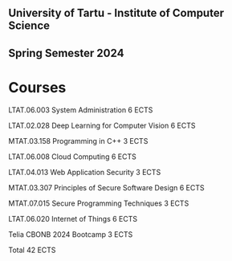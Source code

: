 ## University of Tartu - Institute of Computer Science
## Spring Semester 2024


# Courses

LTAT.06.003	System Administration	6 ECTS

LTAT.02.028	Deep Learning for Computer Vision	6 ECTS

MTAT.03.158	Programming in C++	3 ECTS

LTAT.06.008	Cloud Computing		6 ECTS

LTAT.04.013	Web Application Security	3 ECTS

MTAT.03.307	Principles of Secure Software Design	6 ECTS

MTAT.07.015	Secure Programming Techniques	3 ECTS

LTAT.06.020	Internet of Things	6 ECTS

Telia CBONB 2024 Bootcamp	3 ECTS


Total	42 ECTS
